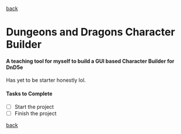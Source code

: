 [back](../index.md)
# Dungeons and Dragons Character Builder
#### A teaching tool for myself to build a GUI based Character Builder for DnD5e

Has yet to be starter honestly lol.

#### Tasks to Complete
- [ ]  Start the project
- [ ]  Finish the project

[back](../index.md)

